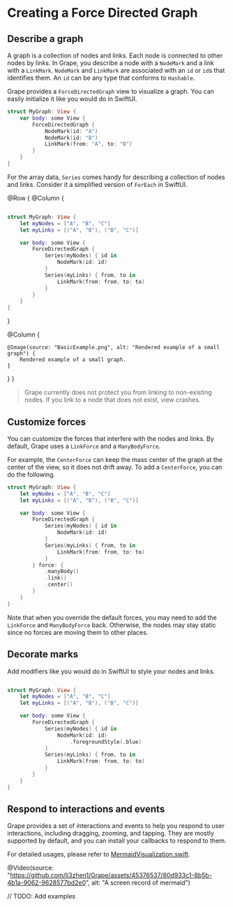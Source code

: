 # Creating a Force Directed Graph



## Describe a graph

A graph is a collection of nodes and links. Each node is connected to other nodes by links. In Grape, you describe a node with a `NodeMark` and a link with a `LinkMark`. `NodeMark` and `LinkMark` are associated with an `id` or `id`s that identifies them. An `id` can be any type that conforms to `Hashable`. 

Grape provides a `ForceDirectedGraph` view to visualize a graph. You can easily initialize it like you would do in SwiftUI. 

```swift
struct MyGraph: View {
    var body: some View {
        ForceDirectedGraph {
            NodeMark(id: "A")
            NodeMark(id: "B")
            LinkMark(from: "A", to: "B")
        }
    }
}

```

For the array data,  `Series` comes handy for describing a collection of nodes and links. Consider it a simplified version of `ForEach` in SwiftUI. 

@Row {
   @Column {

```swift

struct MyGraph: View {
    let myNodes = ["A", "B", "C"]
    let myLinks = [("A", "B"), ("B", "C")]

    var body: some View {
        ForceDirectedGraph {
            Series(myNodes) { id in
                NodeMark(id: id)
            }
            Series(myLinks) { from, to in
                LinkMark(from: from, to: to)
            }
        }
    }
}

```
   }


   @Column {

    @Image(source: "BasicExample.png", alt: "Rendered example of a small graph") {
        Rendered example of a small graph.
    }

   }
}



> Grape currently does not protect you from linking to non-existing nodes. If you link to a node that does not exist, view crashes.


## Customize forces

You can customize the forces that interfere with the nodes and links. By default, Grape uses a `LinkForce` and a `ManyBodyForce`. 

For example, the `CenterForce` can keep the mass center of the graph at the center of the view, so it does not drift away. To add a `CenterForce`, you can do the following. 


```swift
struct MyGraph: View {
    let myNodes = ["A", "B", "C"]
    let myLinks = [("A", "B"), ("B", "C")]

    var body: some View {
        ForceDirectedGraph {
            Series(myNodes) { id in
                NodeMark(id: id)
            }
            Series(myLinks) { from, to in
                LinkMark(from: from, to: to)
            }
        } force: {
            .manyBody()
            .link()
            .center()
        }
    }
}
```

Note that when you override the default forces, you may need to add the `LinkForce` and `ManyBodyForce` back. Otherwise, the nodes may stay static since no forces are moving them to other places.

## Decorate marks

Add modifiers like you would do in SwiftUI to style your nodes and links. 

```swift

struct MyGraph: View {
    let myNodes = ["A", "B", "C"]
    let myLinks = [("A", "B"), ("B", "C")]

    var body: some View {
        ForceDirectedGraph {
            Series(myNodes) { id in
                NodeMark(id: id)
                    .foregroundStyle(.blue)
            }
            Series(myLinks) { from, to in
                LinkMark(from: from, to: to)
            }
        }
    }
}

```


## Respond to interactions and events

Grape provides a set of interactions and events to help you respond to user interactions, including dragging, zooming, and tapping. They are mostly supported by default, and you can install your callbacks to respond to them. 


For detailed usages, please refer to [MermaidVisualization.swift](https://github.com/li3zhen1/Grape/blob/main/Examples/ForceDirectedGraphExample/ForceDirectedGraphExample/MermaidVisualization.swift).


@Video(source: "https://github.com/li3zhen1/Grape/assets/45376537/80d933c1-8b5b-4b1a-9062-9628577bd2e0", alt: "A screen record of mermaid")


// TODO: Add examples